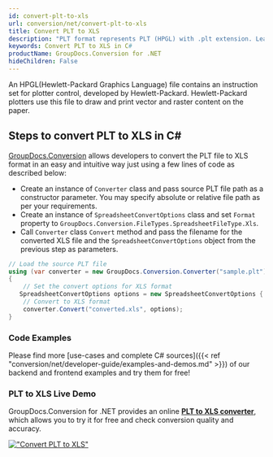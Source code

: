 ```yaml
---
id: convert-plt-to-xls
url: conversion/net/convert-plt-to-xls
title: Convert PLT to XLS
description: "PLT format represents PLT (HPGL) with .plt extension. Learn how to convert PLT to XLS file programmatically in C# language using GroupDocs.Conversion for .NET library."
keywords: Convert PLT to XLS in C#
productName: GroupDocs.Conversion for .NET
hideChildren: False
---
```


An HPGL(Hewlett-Packard Graphics Language) file contains an instruction set for plotter control, developed by Hewlett-Packard. Hewlett-Packard plotters use this file to draw and print vector and raster content on the paper.

## Steps to convert PLT to XLS in C#

[GroupDocs.Conversion](https://products.groupdocs.com/conversion/net) allows developers to convert the PLT file to XLS format in an easy and intuitive way just using a few lines of code as described below:

* Create an instance of `Converter` class and pass source PLT file path as a constructor parameter. You may specify absolute or relative file path as per your requirements. 
* Create an instance of `SpreadsheetConvertOptions` class and set `Format` property to `GroupDocs.Conversion.FileTypes.SpreadsheetFileType.Xls`.
* Call `Converter` class `Convert` method and pass the filename for the converted XLS file and the `SpreadsheetConvertOptions` object from the previous step as parameters.

```csharp
// Load the source PLT file
using (var converter = new GroupDocs.Conversion.Converter("sample.plt"))
{
    // Set the convert options for XLS format
   SpreadsheetConvertOptions options = new SpreadsheetConvertOptions { Format = GroupDocs.Conversion.FileTypes.SpreadsheetFileType.Xls };
    // Convert to XLS format
    converter.Convert("converted.xls", options);
}
```

### Code Examples

Please find more [use-cases and complete C# sources]({{< ref "conversion/net/developer-guide/examples-and-demos.md" >}}) of our backend and frontend examples and try them for free!

### PLT to XLS Live Demo

GroupDocs.Conversion for .NET provides an online [**PLT to XLS converter**](https://products.groupdocs.app/conversion/plt-to-xls), which allows you to try it for free and check conversion quality and accuracy.

[!["Convert PLT to XLS"](conversion/net/images/convert-to-xls/convert-plt-to-xls.png)](https://products.groupdocs.app/conversion/plt-to-xls)